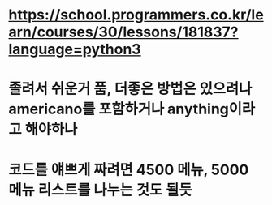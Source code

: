 # https://school.programmers.co.kr/learn/courses/30/lessons/181837?language=python3
# 졸려서 쉬운거 품, 더좋은 방법은 있으려나 americano를 포함하거나 anything이라고 해야하나 
# 코드를 얘쁘게 짜려면 4500 메뉴, 5000 메뉴 리스트를 나누는 것도 될듯
